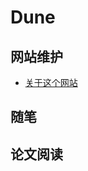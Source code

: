 # Dune

<!-- .slide -->

## 网站维护

- [关于这个网站](https://dune-arrakis.cn/2025/02/07/%E5%85%B3%E4%BA%8E%E8%BF%99%E4%B8%AA%E7%BD%91%E7%AB%99/)

<!-- .slide vertical=true -->

## 随笔

<!-- .slide vertical=true -->

## 论文阅读

<!-- .slide vertical=true -->